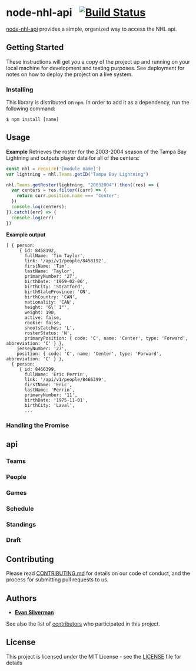 # node-nhl-api &nbsp;&nbsp;[![Build Status](https://travis-ci.com/esilverm/node-nhl-api.svg?branch=master&style=flat-square)](https://travis-ci.com/esilverm/node-nhl-api)

[node-nhl-api](https://github.com/esilverm/node-nhl-api) provides a simple, organized way to access the NHL api.

## Getting Started

These instructions will get you a copy of the project up and running on your local machine for development and testing purposes. See deployment for notes on how to deploy the project on a live system.

### Installing

This library is distributed on `npm`. In order to add it as a dependency, run the following command:
```
$ npm install [name]
```

## Usage
**Example** Retrieves the roster for the 2003-2004 season of the Tampa Bay Lightning and outputs player data for all of the centers:
```javascript
const nhl = require('[module name]')
var lightning = nhl.Teams.getID("Tampa Bay Lightning")

nhl.Teams.getRoster(lightning, "20032004").then((res) => {
  var centers = res.filter((curr) => {
    return curr.position.name === "Center";
  })
  console.log(centers);
}).catch((err) => {
  console.log(err)
})
```
**Example output**
```
[ { person:
     { id: 8458192,
       fullName: 'Tim Taylor',
       link: '/api/v1/people/8458192',
       firstName: 'Tim',
       lastName: 'Taylor',
       primaryNumber: '27',
       birthDate: '1969-02-06',
       birthCity: 'Stratford',
       birthStateProvince: 'ON',
       birthCountry: 'CAN',
       nationality: 'CAN',
       height: '6\' 1"',
       weight: 190,
       active: false,
       rookie: false,
       shootsCatches: 'L',
       rosterStatus: 'N',
       primaryPosition: { code: 'C', name: 'Center', type: 'Forward', abbreviation: 'C' } },
    jerseyNumber: '27',
    position: { code: 'C', name: 'Center', type: 'Forward', abbreviation: 'C' } },
  { person:
     { id: 8466399,
       fullName: 'Eric Perrin',
       link: '/api/v1/people/8466399',
       firstName: 'Eric',
       lastName: 'Perrin',
       primaryNumber: '11',
       birthDate: '1975-11-01',
       birthCity: 'Laval',
       ...
```
### Handling the Promise


## api

### Teams

### People

### Games

### Schedule

### Standings

### Draft

## Contributing

Please read [CONTRIBUTING.md](https://gist.github.com/PurpleBooth/b24679402957c63ec426) for details on our code of conduct, and the process for submitting pull requests to us.

## Authors

* [**Evan Silverman**](https://github.com/esilverm)

See also the list of [contributors](https://github.com/esilverm/node-nhl-api/contributors) who participated in this project.

## License

This project is licensed under the MIT License - see the [LICENSE](LICENSE.md) file for details
